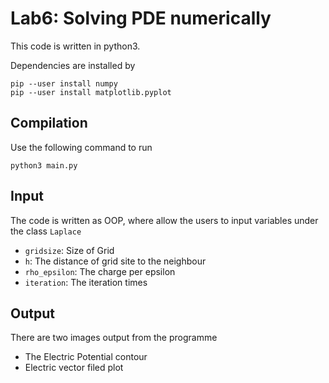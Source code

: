 # Lab6: Solving PDE numerically
This code is written in python3.

Dependencies are installed by
```
pip --user install numpy
pip --user install matplotlib.pyplot 
```

## Compilation
Use the following command to run
```
python3 main.py
```
## Input 
The code is written as OOP, where allow the users to input variables under the class ```Laplace```

* ```gridsize```: Size of Grid
* ```h```: The distance of grid site to the neighbour
* ```rho_epsilon```: The charge per epsilon
* ```iteration```: The iteration times

## Output
There are two images output from the programme

* The Electric Potential contour
* Electric vector filed plot



